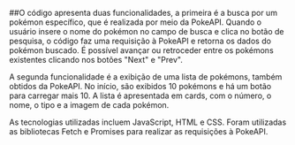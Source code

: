 ##O código apresenta duas funcionalidades, a primeira é a busca por um pokémon específico, que é realizada por meio da PokeAPI. Quando o usuário insere o nome do pokémon no campo de busca e clica no botão de pesquisa, o código faz uma requisição à PokeAPI e retorna os dados do pokémon buscado. É possível avançar ou retroceder entre os pokémons existentes clicando nos botões "Next" e "Prev".

A segunda funcionalidade é a exibição de uma lista de pokémons, também obtidos da PokeAPI. No início, são exibidos 10 pokémons e há um botão para carregar mais 10. A lista é apresentada em cards, com o número, o nome, o tipo e a imagem de cada pokémon.

As tecnologias utilizadas incluem JavaScript, HTML e CSS. Foram utilizadas as bibliotecas Fetch e Promises para realizar as requisições à PokeAPI.
